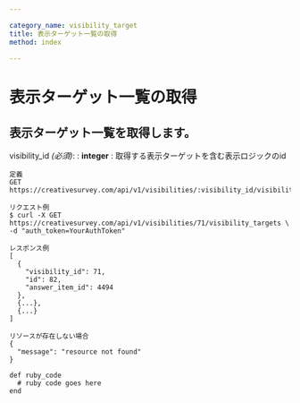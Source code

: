 ```yaml
---

category_name: visibility_target
title: 表示ターゲット一覧の取得
method: index

---
```


# 表示ターゲット一覧の取得

## 表示ターゲット一覧を取得します。

visibility_id _(必須)_:
: __integer__
: 取得する表示ターゲットを含む表示ロジックのid

~~~
定義
GET https://creativesurvey.com/api/v1/visibilities/:visibility_id/visibility_targets

リクエスト例
$ curl -X GET https://creativesurvey.com/api/v1/visibilities/71/visibility_targets \
-d "auth_token=YourAuthToken"

レスポンス例
[
  {
    "visibility_id": 71,
    "id": 82,
    "answer_item_id": 4494
  },
  {...},
  {...}
]

リソースが存在しない場合
{
  "message": "resource not found"
}
~~~

~~~
def ruby_code
  # ruby code goes here
end
~~~

